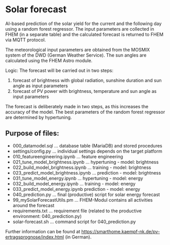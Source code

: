 # Solar forecast
AI-based prediction of the solar yield for the current and the following day using a random forest regressor.
The input parameters are collected in FHEM (in a separate table) and the calculated forecast is returned to FHEM via MQTT protocol.

The meteorological input parameters are obtained from the MOSMIX system of the DWD (German Weather Service).
The sun angles are calculated using the FHEM Astro module.

Logic:
The forecast will be carried out in two steps:
1. forecast of brightness with global radiation, sunshine duration and sun angle as input parameters
2. forecast of PV power with brightness, temperature and sun angle as input parameters

The forecast is deliberately made in two steps, as this increases the accuracy of the model.
The best parameters of the random forest regressor are determined by hypertuning.

## Purpose of files:
+ 000_datamodel.sql ... database table (MariaDB) and stored procedures
+ settings/config.py ... individual settings depends on the target platform
+ 010_featureengineering.ipynb ... feature engineering
+ 021_tune_model_brightness.ipynb ... hypertuning - model: brightness
+ 022_build_model_brightness.ipynb ... training - model: brightness
+ 023_predict_model_brightness.ipynb ... prediction - model: brightness
+ 031_tune_model_energy.ipynb ... hypertuning - model: energy
+ 032_build_model_energy.ipynb ... training - model: energy
+ 033_predict_model_energy.ipynb prediction - model: energy
+ 040_prediction.py ... final (productive) script for solar energy forecast 
+ 99_mySolarForecastUtils.pm ... FHEM-Modul contains all activities around the forecast
+ requirements.txt ... requirement file (related to the productive environment: 040_prediction.py)
+ solar-forecast.sh ... command script for 040_prediction.py


Further information can be found at https://smarthome.kaempf-nk.de/pv-ertragsprognose/index.html (in German).

